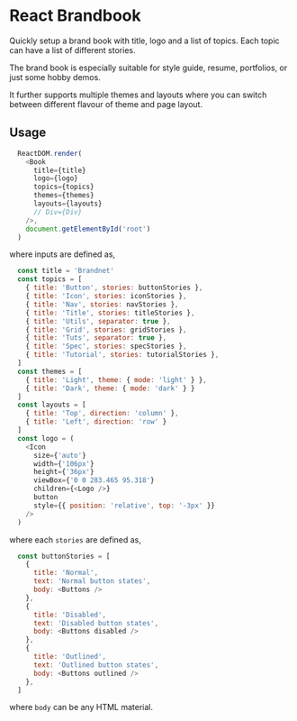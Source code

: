 # React Brandbook

Quickly setup a brand book with title, logo and a list of topics. Each topic can have a list of different stories. 

The brand book is especially suitable for style guide, resume, portfolios, or just some hobby demos. 

It further supports multiple themes and layouts where you can switch between different flavour of theme and page layout. 

## Usage

```javascript
  ReactDOM.render(
    <Book
      title={title}
      logo={logo}
      topics={topics}
      themes={themes}
      layouts={layouts}
      // Div={Div}
    />,
    document.getElementById('root')
  )
```

where inputs are defined as,

```javascript
  const title = 'Brandnet'
  const topics = [
    { title: 'Button', stories: buttonStories },
    { title: 'Icon', stories: iconStories },
    { title: 'Nav', stories: navStories },
    { title: 'Title', stories: titleStories },
    { title: 'Utils', separator: true },
    { title: 'Grid', stories: gridStories },
    { title: 'Tuts', separator: true },
    { title: 'Spec', stories: specStories },
    { title: 'Tutorial', stories: tutorialStories },
  ]
  const themes = [
    { title: 'Light', theme: { mode: 'light' } },
    { title: 'Dark', theme: { mode: 'dark' } }
  ]
  const layouts = [
    { title: 'Top', direction: 'column' },
    { title: 'Left', direction: 'row' }
  ]
  const logo = (
    <Icon
      size={'auto'}
      width={'106px'}
      height={'36px'}
      viewBox={'0 0 283.465 95.318'}
      children={<Logo />}
      button
      style={{ position: 'relative', top: '-3px' }}
    />
  )
```

where each `stories` are defined as,

```javascript
  const buttonStories = [
    {
      title: 'Normal',
      text: 'Normal button states',
      body: <Buttons />
    },
    {
      title: 'Disabled',
      text: 'Disabled button states',
      body: <Buttons disabled />
    },
    {
      title: 'Outlined',
      text: 'Outlined button states',
      body: <Buttons outlined />
    },
  ]
```

where `body` can be any HTML material. 